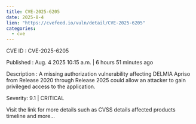 ```yaml
--- 
title: CVE-2025-6205
date: 2025-8-4
lien: "https://cvefeed.io/vuln/detail/CVE-2025-6205"
categories:
  - cve
---
```


CVE ID : CVE-2025-6205

Published :  Aug. 4
2025
10:15 a.m. | 6 hours
51 minutes ago

Description : A missing authorization vulnerability affecting DELMIA Apriso from Release 2020 through Release 2025 could allow an attacker to gain privileged access to the application.

Severity: 9.1 | CRITICAL

Visit the link for more details
such as CVSS details
affected products
timeline
and more...
